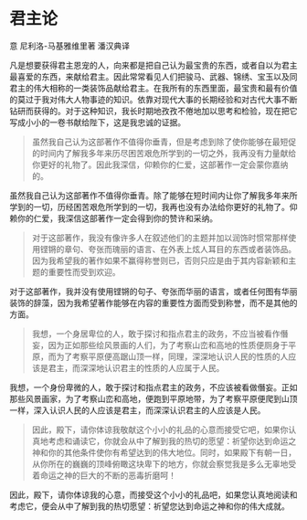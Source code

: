 # 君主论
意 尼利洛-马基雅维里著
潘汉典译

凡是想要获得君主恩宠的人，向来都是把自己认为最宝贵的东西，或者自以为君主最喜爱的东西，来献给君主。因此常常看见人们把骏马、武器、锦绣、宝玉以及同君主的伟大相称的一类装饰品献给君主。在我所有的东西里面，最宝贵和最有价值的莫过于我对伟大人物事迹的知识。依靠对现代大事的长期经验和对古代大事不断钻研而获得的。对于这种知识，我长时期地孜孜不倦地加以思考和检验，现在把它写成小小的一卷书献给陛下，这是我忠诚的证据。

> 虽然我自己认为这部著作不值得你垂青，但是考虑到除了使你能够在最短促的时间内了解我多年来历尽困苦艰危所学到的一切之外，我再没有力量献给你更好的礼物了。因此我深信，仰赖你的仁爱，这部著作一定会蒙你嘉纳的。

虽然我自己认为这部著作不值得你垂青。除了能够在短时间内让你了解我多年来所学到的一切，历经困苦艰危所学到的一切，我再也没有办法给你更好的礼物了。仰赖你的仁爱，我深信这部著作一定会得到你的赞许和采纳。

> 对于这部著作，我没有像许多人在叙述他们的主题并加以润饰时惯常那样使用铿锵的章句、夸张而瑰丽的语言、在外表上炫人耳目的东西或者装饰品。因为我希望我的著作如果不赢得称誉则已，否则只应是由于其内容新颖和主题的重要性而受到欢迎。

对于这部著作，我并没有使用铿锵的句子、夸张而华丽的语言，或者任何图有华丽装饰的辞藻，因为我希望著作能够在内容的重要性方面而受到称誉，而不是其他的方面。

> 我想，一个身居卑位的人，敢于探讨和指点君主的政务，不应当被看作僭妄，因为正如那些绘风景画的人们，为了考察山峦和高地的性质便厕身于平原，而为了考察平原便高踞山顶一样，同理，深深地认识人民的性质的人应该是君主，而深深地认识君主的性质的人应属于人民。

我想，一个身份卑微的人，敢于探讨和指点君主的政务，不应该被看做僭妄。正如那些风景画家，为了考察山峦和高地，便跑到平原地带，为了考察平原便爬到山顶一样，深入认识人民的人应该是君主，而深深认识君主的人应该是人民。

> 因此，殿下，请你体谅我敬献这个小小的礼品的心意而接受它吧，如果你认真地考虑和诵读它，你就会从中了解到我的热切的愿望：祈望你达到命运之神和你的其他条件使你有希望达到的伟大地位。同时，如果殿下有朝一日，从你所在的巍巍的顶峰俯瞰这块卑下的地方，你就会察觉我是多么无辜地受着命运之神的巨大的不断的恶毒折磨呵！

因此，殿下，请你体谅我的心意，而接受这个小小的礼品吧，如果您认真地阅读和考虑它，便会从中了解到我的热切愿望：祈望您达到命运之神和你的伟大成就。
